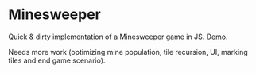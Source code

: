 # Minesweeper
Quick & dirty implementation of a Minesweeper game in JS. [Demo](http://meseznik.github.io/minesweeper/).

Needs more work (optimizing mine population, tile recursion, UI, marking tiles and end game scenario).